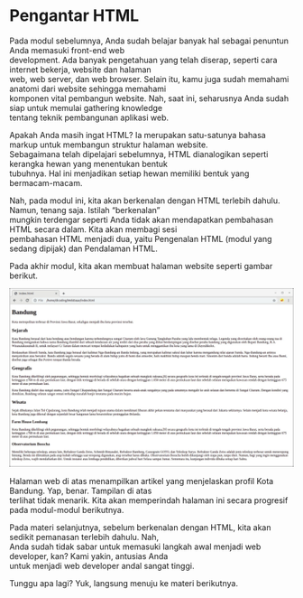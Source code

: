 # Pengantar HTML

Pada modul sebelumnya, Anda sudah belajar banyak hal sebagai penuntun Anda memasuki front-end web<br>
development. Ada banyak pengetahuan yang telah diserap, seperti cara internet bekerja, website dan halaman<br>
web, web server, dan web browser. Selain itu, kamu juga sudah memahami anatomi dari website sehingga memahami<br>
komponen vital pembangun website. Nah, saat ini, seharusnya Anda sudah siap untuk memulai gathering knowledge<br>
tentang teknik pembangunan aplikasi web.<br>

Apakah Anda masih ingat HTML? Ia merupakan satu-satunya bahasa markup untuk membangun struktur halaman website.<br>
Sebagaimana telah dipelajari sebelumnya, HTML dianalogikan seperti kerangka hewan yang menentukan bentuk<br>
tubuhnya. Hal ini menjadikan setiap hewan memiliki bentuk yang bermacam-macam.<br>

Nah, pada modul ini, kita akan berkenalan dengan HTML terlebih dahulu. Namun, tenang saja. Istilah “berkenalan”<br>
mungkin terdengar seperti Anda tidak akan mendapatkan pembahasan HTML secara dalam. Kita akan membagi sesi<br>
pembahasan HTML menjadi dua, yaitu Pengenalan HTML (modul yang sedang dipijak) dan Pendalaman HTML.<br>

Pada akhir modul, kita akan membuat halaman website seperti gambar berikut.<br>

![gambar](img/img17.jpeg)

Halaman web di atas menampilkan artikel yang menjelaskan profil Kota Bandung. Yap, benar. Tampilan di atas<br>
terlihat tidak menarik. Kita akan memperindah halaman ini secara progresif pada modul-modul berikutnya.<br>

Pada materi selanjutnya, sebelum berkenalan dengan HTML, kita akan sedikit pemanasan terlebih dahulu. Nah,<br>
Anda sudah tidak sabar untuk memasuki langkah awal menjadi web developer, kan? Kami yakin, antusias Anda<br>
untuk menjadi web developer andal sangat tinggi.<br>

Tunggu apa lagi? Yuk, langsung menuju ke materi berikutnya.
